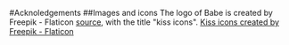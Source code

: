#Acknoledgements
##Images and icons
The logo of Babe is created by Freepik - Flaticon [source](https://www.flaticon.com/free-icons/kiss"), with the title "kiss icons". 
<a href="https://www.flaticon.com/free-icons/kiss" title="kiss icons">Kiss icons created by Freepik - Flaticon</a>
